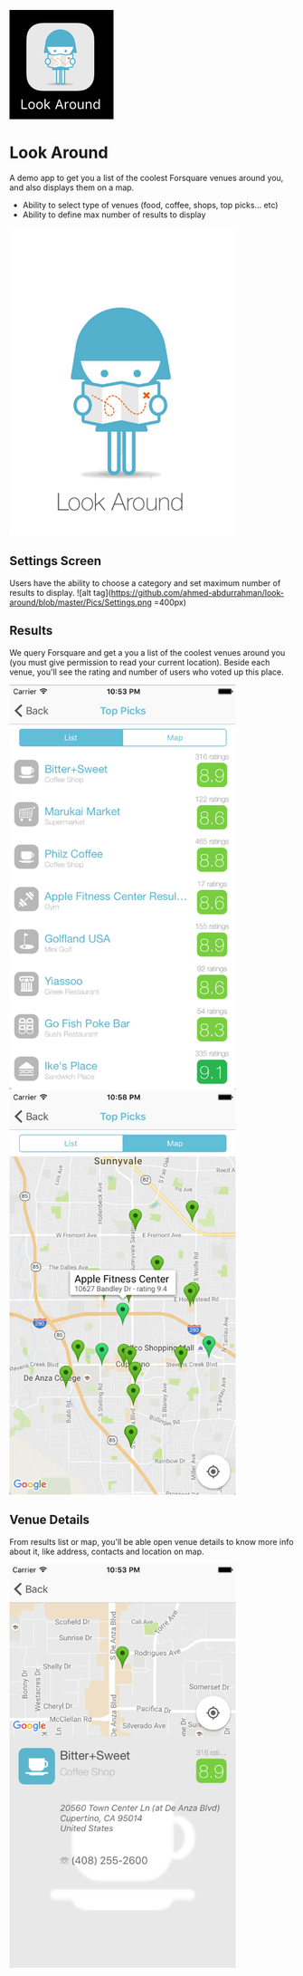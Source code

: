![alt tag](https://github.com/ahmed-abdurrahman/look-around/blob/master/Pics/AppIcon.png)
# Look Around
A demo app to get you a list of the coolest Forsquare venues around you, and also displays them on a map.

* Ability to select type of venues (food, coffee, shops, top picks... etc)
* Ability to define max number of results to display

<img src="https://github.com/ahmed-abdurrahman/look-around/blob/master/Pics/Launch.png" alt="Drawing" width="400"/>

## Settings Screen
Users have the ability to choose a category and set maximum number of results to display.
![alt tag](https://github.com/ahmed-abdurrahman/look-around/blob/master/Pics/Settings.png =400px)

## Results
We query Forsquare and get a you a list of the coolest venues around you (you must give permission to read your current location).
Beside each venue, you'll see the rating and number of users who voted up this place.

<img src="https://github.com/ahmed-abdurrahman/look-around/blob/master/Pics/List.png" alt="Drawing" width="400"/>
<img src="https://github.com/ahmed-abdurrahman/look-around/blob/master/Pics/Map.png" alt="Drawing" width="400"/>

## Venue Details
From results list or map, you'll be able open venue details to know more info about it, like address, contacts and location on map.

<img src="https://github.com/ahmed-abdurrahman/look-around/blob/master/Pics/Details.png" alt="Drawing" width="400"/>